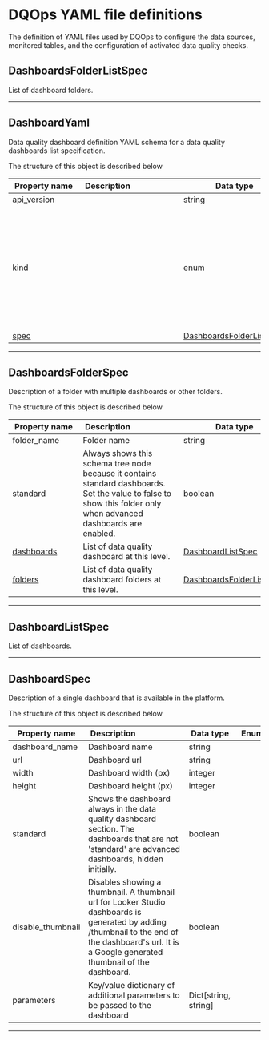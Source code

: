 # DQOps YAML file definitions
The definition of YAML files used by DQOps to configure the data sources, monitored tables, and the configuration of activated data quality checks.


## DashboardsFolderListSpec
List of dashboard folders.







___


## DashboardYaml
Data quality dashboard definition YAML schema for a data quality dashboards list specification.









The structure of this object is described below

|&nbsp;Property&nbsp;name&nbsp;|&nbsp;Description&nbsp;&nbsp;&nbsp;&nbsp;&nbsp;&nbsp;&nbsp;&nbsp;&nbsp;&nbsp;&nbsp;&nbsp;&nbsp;&nbsp;&nbsp;&nbsp;&nbsp;&nbsp;&nbsp;&nbsp;&nbsp;|&nbsp;Data&nbsp;type&nbsp;|&nbsp;Enum&nbsp;values&nbsp;|&nbsp;Default&nbsp;value&nbsp;|&nbsp;Sample&nbsp;values&nbsp;|
|---------------|---------------------------------|-----------|-------------|---------------|---------------|
|api_version||string| | | |
|kind||enum|default_schedules<br/>settings<br/>default_notifications<br/>rule<br/>sensor<br/>source<br/>check<br/>dashboards<br/>default_checks<br/>table<br/>provider_sensor<br/>file_index<br/>| | |
|[spec](./DashboardYaml.md#DashboardsFolderListSpec)||[DashboardsFolderListSpec](./DashboardYaml.md#DashboardsFolderListSpec)| | | |









___


## DashboardsFolderSpec
Description of a folder with multiple dashboards or other folders.









The structure of this object is described below

|&nbsp;Property&nbsp;name&nbsp;|&nbsp;Description&nbsp;&nbsp;&nbsp;&nbsp;&nbsp;&nbsp;&nbsp;&nbsp;&nbsp;&nbsp;&nbsp;&nbsp;&nbsp;&nbsp;&nbsp;&nbsp;&nbsp;&nbsp;&nbsp;&nbsp;&nbsp;|&nbsp;Data&nbsp;type&nbsp;|&nbsp;Enum&nbsp;values&nbsp;|&nbsp;Default&nbsp;value&nbsp;|&nbsp;Sample&nbsp;values&nbsp;|
|---------------|---------------------------------|-----------|-------------|---------------|---------------|
|folder_name|Folder name|string| | | |
|standard|Always shows this schema tree node because it contains standard dashboards. Set the value to false to show this folder only when advanced dashboards are enabled.|boolean| | | |
|[dashboards](./DashboardYaml.md#DashboardListSpec)|List of data quality dashboard at this level.|[DashboardListSpec](./DashboardYaml.md#DashboardListSpec)| | | |
|[folders](./DashboardYaml.md#DashboardsFolderListSpec)|List of data quality dashboard folders at this level.|[DashboardsFolderListSpec](./DashboardYaml.md#DashboardsFolderListSpec)| | | |









___


## DashboardListSpec
List of dashboards.

















___


## DashboardSpec
Description of a single dashboard that is available in the platform.









The structure of this object is described below

|&nbsp;Property&nbsp;name&nbsp;|&nbsp;Description&nbsp;&nbsp;&nbsp;&nbsp;&nbsp;&nbsp;&nbsp;&nbsp;&nbsp;&nbsp;&nbsp;&nbsp;&nbsp;&nbsp;&nbsp;&nbsp;&nbsp;&nbsp;&nbsp;&nbsp;&nbsp;|&nbsp;Data&nbsp;type&nbsp;|&nbsp;Enum&nbsp;values&nbsp;|&nbsp;Default&nbsp;value&nbsp;|&nbsp;Sample&nbsp;values&nbsp;|
|---------------|---------------------------------|-----------|-------------|---------------|---------------|
|dashboard_name|Dashboard name|string| | | |
|url|Dashboard url|string| | | |
|width|Dashboard width (px)|integer| | | |
|height|Dashboard height (px)|integer| | | |
|standard|Shows the dashboard always in the data quality dashboard section. The dashboards that are not &#x27;standard&#x27; are advanced dashboards, hidden initially.|boolean| | | |
|disable_thumbnail|Disables showing a thumbnail. A thumbnail url for Looker Studio dashboards is generated by adding /thumbnail to the end of the dashboard&#x27;s url. It is a Google generated thumbnail of the dashboard.|boolean| | | |
|parameters|Key/value dictionary of additional parameters to be passed to the dashboard|Dict[string, string]| | | |









___



